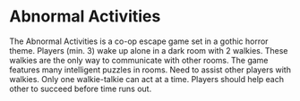 ﻿# Abnormal Activities

The Abnormal Activities is a co-op escape game set in a gothic horror theme. Players (min. 3) wake up alone in a dark
room with 2 walkies. These walkies are the only way to communicate with other rooms. The game features many intelligent
puzzles in rooms.  Need to assist other players with walkies. Only one walkie-talkie can act at a time. Players should
help each other to succeed before time runs out.
